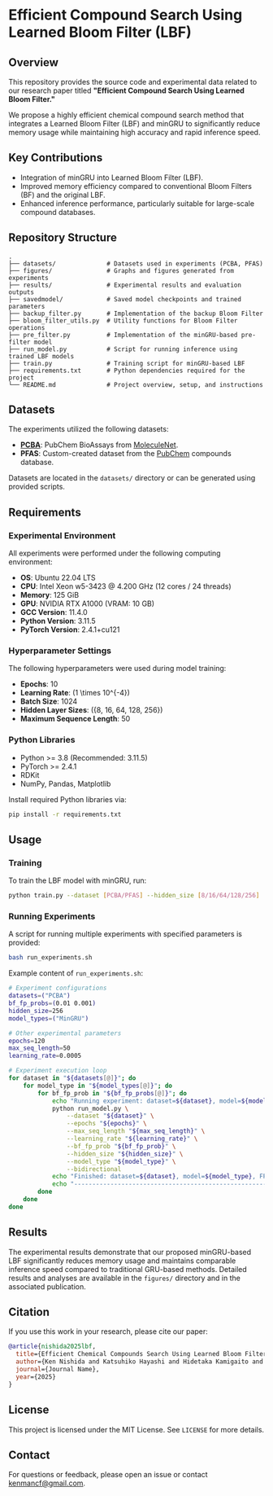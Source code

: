 # Efficient Compound Search Using Learned Bloom Filter (LBF)

## Overview
This repository provides the source code and experimental data related to our research paper titled **"Efficient Compound Search Using Learned Bloom Filter."**

We propose a highly efficient chemical compound search method that integrates a Learned Bloom Filter (LBF) and minGRU to significantly reduce memory usage while maintaining high accuracy and rapid inference speed.

## Key Contributions
- Integration of minGRU into Learned Bloom Filter (LBF).
- Improved memory efficiency compared to conventional Bloom Filters (BF) and the original LBF.
- Enhanced inference performance, particularly suitable for large-scale compound databases.

## Repository Structure
```plaintext
.
├── datasets/              # Datasets used in experiments (PCBA, PFAS)
├── figures/               # Graphs and figures generated from experiments
├── results/               # Experimental results and evaluation outputs
├── savedmodel/            # Saved model checkpoints and trained parameters
├── backup_filter.py       # Implementation of the backup Bloom Filter
├── bloom_filter_utils.py  # Utility functions for Bloom Filter operations
├── pre_filter.py          # Implementation of the minGRU-based pre-filter model
├── run_model.py           # Script for running inference using trained LBF models
├── train.py               # Training script for minGRU-based LBF
├── requirements.txt       # Python dependencies required for the project
└── README.md              # Project overview, setup, and instructions
```

## Datasets
The experiments utilized the following datasets:

- **[PCBA](https://moleculenet.org/datasets-1)**: PubChem BioAssays from [MoleculeNet](https://moleculenet.org/).
- **PFAS**: Custom-created dataset from the [PubChem](https://pubchem.ncbi.nlm.nih.gov/) compounds database.

Datasets are located in the `datasets/` directory or can be generated using provided scripts.

## Requirements

### Experimental Environment
All experiments were performed under the following computing environment:

- **OS**: Ubuntu 22.04 LTS
- **CPU**: Intel Xeon w5-3423 @ 4.200 GHz (12 cores / 24 threads)
- **Memory**: 125 GiB
- **GPU**: NVIDIA RTX A1000 (VRAM: 10 GB)
- **GCC Version**: 11.4.0
- **Python Version**: 3.11.5
- **PyTorch Version**: 2.4.1+cu121

### Hyperparameter Settings
The following hyperparameters were used during model training:

- **Epochs**: 10
- **Learning Rate**: \(1 \times 10^{-4}\)
- **Batch Size**: 1024
- **Hidden Layer Sizes**: \(\{8, 16, 64, 128, 256\}\)
- **Maximum Sequence Length**: 50

### Python Libraries
- Python >= 3.8 (Recommended: 3.11.5)
- PyTorch >= 2.4.1
- RDKit
- NumPy, Pandas, Matplotlib

Install required Python libraries via:
```bash
pip install -r requirements.txt
```

## Usage

### Training
To train the LBF model with minGRU, run:

```bash
python train.py --dataset [PCBA/PFAS] --hidden_size [8/16/64/128/256]
```

### Running Experiments
A script for running multiple experiments with specified parameters is provided:

```bash
bash run_experiments.sh
```

Example content of `run_experiments.sh`:

```bash
# Experiment configurations
datasets=("PCBA")
bf_fp_probs=(0.01 0.001)
hidden_size=256
model_types=("MinGRU")

# Other experimental parameters
epochs=120
max_seq_length=50
learning_rate=0.0005

# Experiment execution loop
for dataset in "${datasets[@]}"; do
    for model_type in "${model_types[@]}"; do
        for bf_fp_prob in "${bf_fp_probs[@]}"; do
            echo "Running experiment: dataset=${dataset}, model=${model_type}, FPR=${bf_fp_prob}, hidden_size=${hidden_size}"
            python run_model.py \
                --dataset "${dataset}" \
                --epochs "${epochs}" \
                --max_seq_length "${max_seq_length}" \
                --learning_rate "${learning_rate}" \
                --bf_fp_prob "${bf_fp_prob}" \
                --hidden_size "${hidden_size}" \
                --model_type "${model_type}" \
                --bidirectional
            echo "Finished: dataset=${dataset}, model=${model_type}, FPR=${bf_fp_prob}, hidden_size=${hidden_size}"
            echo "-------------------------------------------------------"
        done
    done
done
```

## Results
The experimental results demonstrate that our proposed minGRU-based LBF significantly reduces memory usage and maintains comparable inference speed compared to traditional GRU-based methods. Detailed results and analyses are available in the `figures/` directory and in the associated publication.

## Citation
If you use this work in your research, please cite our paper:

```bibtex
@article{nishida2025lbf,
  title={Efficient Chemical Compounds Search Using Learned Bloom Filter},
  author={Ken Nishida and Katsuhiko Hayashi and Hidetaka Kamigaito and Hiroyuki Shindo},
  journal={Journal Name},
  year={2025}
}
```

## License

This project is licensed under the MIT License. See `LICENSE` for more details.

## Contact
For questions or feedback, please open an issue or contact [kenmancf@gmail.com](mailto:kenmancf@gmail.com).
